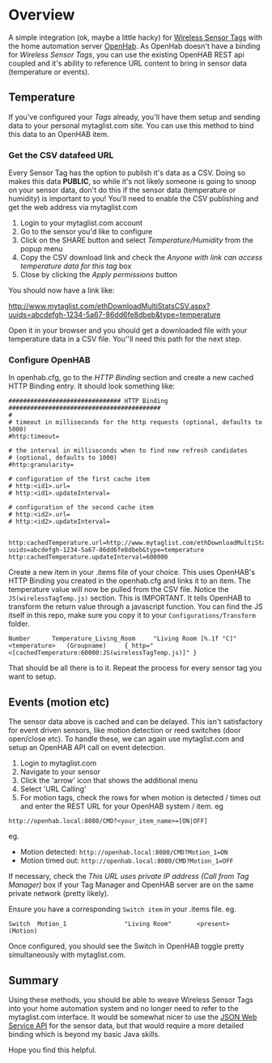 # Overview
A simple integration (ok, maybe a little hacky) for [Wireless Sensor Tags](http://wirelesstag.net/) with the home automation server [OpenHab](http://openhab.org). As OpenHab doesn't have a binding for *Wireless Sensor Tags*, you can use the existing OpenHAB REST api coupled and it's ability to reference URL content to bring in sensor data (temperature or events).

## Temperature
If you've configured your *Tags* already, you'll have them setup and sending data to your personal mytaglist.com site. You can use this method to bind this data to an OpenHAB item.

### Get the CSV datafeed URL
Every Sensor Tag has the option to publish it's data as a CSV. Doing so makes this data **PUBLIC**, so while it's not likely someone is going to snoop on your sensor data, don't do this if the sensor data (temperature or humidity) is important to you! You'll need to enable the CSV publishing and get the web address via mytaglist.com

1. Login to your mytaglist.com account
2. Go to the sensor you'd like to configure
3. Click on the SHARE button and select *Temperature/Humidity* from the popup menu
4. Copy the CSV download link and check the *Anyone with link can access temperature data for this tag* box
5. Close by clicking the *Apply permissions* button

You should now have a link like:

http://www.mytaglist.com/ethDownloadMultiStatsCSV.aspx?uuids=abcdefgh-1234-5a67-86dd6fe8dbeb&type=temperature

Open it in your browser and you should get a downloaded file with your temperature data in a CSV file. You''ll need this path for the next step.

### Configure OpenHAB
In openhab.cfg, go to the *HTTP Binding* section and create a new cached HTTP Binding entry. It should look something like:

```
############################### HTTP Binding ##########################################
#
# timeout in milliseconds for the http requests (optional, defaults to 5000)
#http:timeout=

# the interval in milliseconds when to find new refresh candidates
# (optional, defaults to 1000)
#http:granularity=

# configuration of the first cache item
# http:<id1>.url=
# http:<id1>.updateInterval=

# configuration of the second cache item  
# http:<id2>.url=
# http:<id2>.updateInterval=


http:cachedTemperature.url=http://www.mytaglist.com/ethDownloadMultiStatsCSV.aspx?uuids=abcdefgh-1234-5a67-86dd6fe8dbeb&type=temperature
http:cachedTemperature.updateInterval=600000
```

Create a new item in your .items file of your choice. This uses OpenHAB's HTTP Binding you created in the openhab.cfg and links it to an item. The temperature value will now be pulled from the CSV file. Notice the `JS(wirelessTagTemp.js)` section. This is IMPORTANT. It tells OpenHAB to transform the return value through a javascript function. You can find the JS itself in this repo, make sure you copy it to your `Configurations/Transform` folder.
```
Number		Temperature_Living_Room		"Living Room [%.1f °C]"		<temperature>	(Groupname)		{ http="<[cachedTemperature:60000:JS(wirelessTagTemp.js)]" }

```

That should be all there is to it. Repeat the process for every sensor tag you want to setup.

## Events (motion etc)
The sensor data above is cached and can be delayed. This isn't satisfactory for event driven sensors, like motion detection or reed switches (door open/close etc). To handle these, we can again use mytaglist.com and setup an OpenHAB API call on event detection.

1. Login to mytaglist.com
2. Navigate to your sensor
3. Click the 'arrow' icon that shows the additional menu
4. Select 'URL Calling'
5. For motion tags, check the rows for when motion is detected / times out and enter the REST URL for your OpenHAB system / item. eg

```
http://openhab.local:8080/CMD?<your_item_name>=[ON|OFF]
```

eg.

* Motion detected: `http://openhab.local:8080/CMD?Motion_1=ON`
* Motion timed out: `http://openhab.local:8080/CMD?Motion_1=OFF`

If necessary, check the *This URL uses private IP address (Call from Tag Manager)* box if your Tag Manager and OpenHAB server are on the same private network (pretty likely).

Ensure you have a corresponding `Switch item` in your .items file. eg.
```
Switch  Motion_1 				"Living Room"		<present>		(Motion)
```

Once configured, you should see the Switch in OpenHAB toggle pretty simultaneously with mytaglist.com. 

## Summary

Using these methods, you should be able to weave Wireless Sensor Tags into your home automation system and no longer need to refer to the mytaglist.com interface. It would be somewhat nicer to use the [JSON Web Service API](http://wirelesstag.net/media/mytaglist.com/apidoc.html) for the sensor data, but that would require a more detailed binding which is beyond my basic Java skills. 

Hope you find this helpful.

